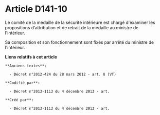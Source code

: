 # Article D141-10

Le comité de la médaille de la sécurité intérieure est chargé d'examiner les propositions d'attribution et de retrait de la
médaille au ministre de l'intérieur.

Sa composition et son fonctionnement sont fixés par arrêté du ministre de l'intérieur.

**Liens relatifs à cet article**

	**Anciens textes**:

	  - Décret n°2012-424 du 28 mars 2012 - art. 8 (VT)

	**Codifié par**:

	  - Décret n°2013-1113 du 4 décembre 2013 - art.

	**Créé par**:

	  - Décret n°2013-1113 du 4 décembre 2013 - art.

